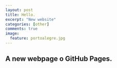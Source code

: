 ```yaml
---
layout: post
title: Hello.
excerpt: "New website"
categories: [other]
comments: true
image:
  feature: portoalegre.jpg
---
```


## A new webpage o GitHub Pages.



